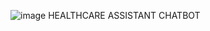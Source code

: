 ![image](https://github.com/user-attachments/assets/b7c88da0-1645-4a7d-a07f-59a5556e7e4f)
HEALTHCARE ASSISTANT CHATBOT

